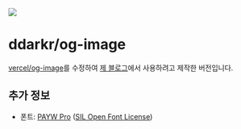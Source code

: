 ![](https://doda-ogi.vercel.app/**ddarkr/og-image%20%F0%9F%91%8B**%3Cbr%3E%ED%8F%B0%ED%8A%B8:%20PAYW%20Pro.png?theme=dark&md=1&fontSize=140px&width=1500px&heights=400px)

# ddarkr/og-image

[vercel/og-image](https://github.com/vercel/og-image)를 수정하여 [제 블로그](https://doda.dev)에서 사용하려고 제작한 버전입니다.

## 추가 정보

- 폰트: [PAYW Pro](https://github.com/payw-org/PAYW-Pro) ([SIL Open Font License](https://github.com/payw-org/PAYW-Pro/blob/master/LICENSE))
